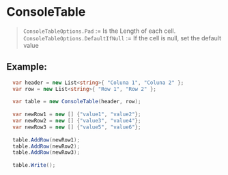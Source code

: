 # ConsoleTable

> ```ConsoleTableOptions.Pad```           := Is the Length of each cell.  
> ```ConsoleTableOptions.DefaultIfNull``` := If the cell is null, set the default value

## Example:

```csharp
  var header = new List<string>{ "Coluna 1", "Coluna 2" };
  var row = new List<string>{ "Row 1", "Row 2" };
  
  var table = new ConsoleTable(header, row);
  
  var newRow1 = new [] {"value1", "value2"};
  var newRow2 = new [] {"value3", "value4"};
  var newRow3 = new [] {"value5", "value6"};
  
  table.AddRow(newRow1);
  table.AddRow(newRow2);
  table.AddRow(newRow3);
  
  table.Write();
```
